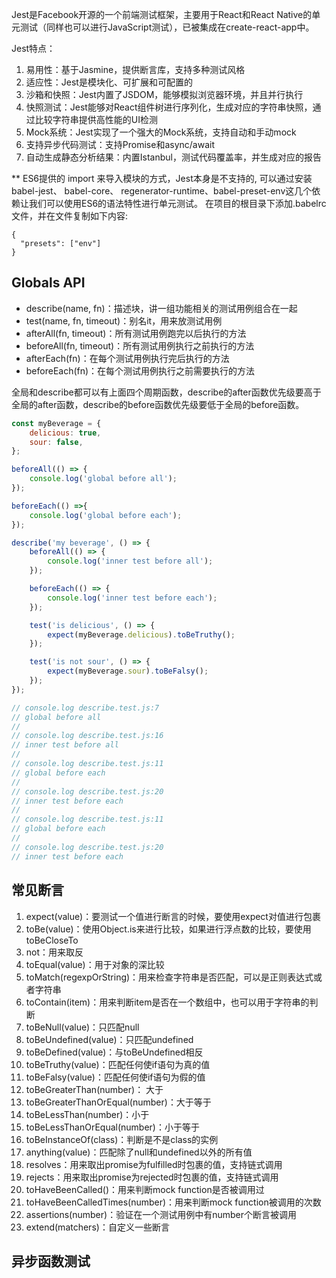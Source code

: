 Jest是Facebook开源的一个前端测试框架，主要用于React和React Native的单元测试（同样也可以进行JavaScript测试），已被集成在create-react-app中。

Jest特点：
1. 易用性：基于Jasmine，提供断言库，支持多种测试风格
2. 适应性：Jest是模块化、可扩展和可配置的
3. 沙箱和快照：Jest内置了JSDOM，能够模拟浏览器环境，并且并行执行
4. 快照测试：Jest能够对React组件树进行序列化，生成对应的字符串快照，通过比较字符串提供高性能的UI检测
5. Mock系统：Jest实现了一个强大的Mock系统，支持自动和手动mock
6. 支持异步代码测试：支持Promise和async/await
7. 自动生成静态分析结果：内置Istanbul，测试代码覆盖率，并生成对应的报告


** ES6提供的 import 来导入模块的方式，Jest本身是不支持的,
可以通过安装babel-jest、 babel-core、 regenerator-runtime、babel-preset-env这几个依赖让我们可以使用ES6的语法特性进行单元测试。
在项目的根目录下添加.babelrc文件，并在文件复制如下内容:
```
{
  "presets": ["env"]
}
```

## Globals  API

- describe(name, fn)：描述块，讲一组功能相关的测试用例组合在一起
- test(name, fn, timeout)：别名it，用来放测试用例
- afterAll(fn, timeout)：所有测试用例跑完以后执行的方法
- beforeAll(fn, timeout)：所有测试用例执行之前执行的方法
- afterEach(fn)：在每个测试用例执行完后执行的方法
- beforeEach(fn)：在每个测试用例执行之前需要执行的方法

全局和describe都可以有上面四个周期函数，describe的after函数优先级要高于全局的after函数，describe的before函数优先级要低于全局的before函数。

```javascript
const myBeverage = {
    delicious: true,
    sour: false,
};

beforeAll(() => {
    console.log('global before all');
});

beforeEach(() =>{
    console.log('global before each');
});

describe('my beverage', () => {
    beforeAll(() => {
        console.log('inner test before all');
    });

    beforeEach(() => {
        console.log('inner test before each');
    });

    test('is delicious', () => {
        expect(myBeverage.delicious).toBeTruthy();
    });

    test('is not sour', () => {
        expect(myBeverage.sour).toBeFalsy();
    });
});

// console.log describe.test.js:7
// global before all
//
// console.log describe.test.js:16
// inner test before all
//
// console.log describe.test.js:11
// global before each
//
// console.log describe.test.js:20
// inner test before each
//
// console.log describe.test.js:11
// global before each
//
// console.log describe.test.js:20
// inner test before each
```
## 常见断言

1. expect(value)：要测试一个值进行断言的时候，要使用expect对值进行包裹
2. toBe(value)：使用Object.is来进行比较，如果进行浮点数的比较，要使用toBeCloseTo
3. not：用来取反
4. toEqual(value)：用于对象的深比较
5. toMatch(regexpOrString)：用来检查字符串是否匹配，可以是正则表达式或者字符串
6. toContain(item)：用来判断item是否在一个数组中，也可以用于字符串的判断
7. toBeNull(value)：只匹配null
8. toBeUndefined(value)：只匹配undefined
9. toBeDefined(value)：与toBeUndefined相反
10. toBeTruthy(value)：匹配任何使if语句为真的值
11. toBeFalsy(value)：匹配任何使if语句为假的值
12. toBeGreaterThan(number)： 大于
13. toBeGreaterThanOrEqual(number)：大于等于
14. toBeLessThan(number)：小于
15. toBeLessThanOrEqual(number)：小于等于
16. toBeInstanceOf(class)：判断是不是class的实例
17. anything(value)：匹配除了null和undefined以外的所有值
18. resolves：用来取出promise为fulfilled时包裹的值，支持链式调用
19. rejects：用来取出promise为rejected时包裹的值，支持链式调用
20. toHaveBeenCalled()：用来判断mock function是否被调用过
21. toHaveBeenCalledTimes(number)：用来判断mock function被调用的次数
22. assertions(number)：验证在一个测试用例中有number个断言被调用
23. extend(matchers)：自定义一些断言

## 异步函数测试



